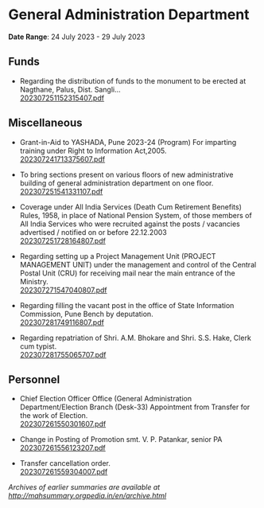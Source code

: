# General Administration Department

**Date Range**: 24 July 2023 - 29 July 2023


## Funds
- Regarding the distribution of funds to the monument to be erected at Nagthane, Palus, Dist. Sangli...\
  [202307251152315407.pdf](https://gr.maharashtra.gov.in/Site/Upload/Government%20Resolutions/English/202307251152315407.pdf)

## Miscellaneous
- Grant-in-Aid to YASHADA, Pune 2023-24 (Program) For imparting training under Right to Information Act,2005.\
  [202307241713375607.pdf](https://gr.maharashtra.gov.in/Site/Upload/Government%20Resolutions/English/202307241713375607.pdf)

- To bring sections present on various floors of new administrative building of general administration department on one floor.\
  [202307251541331107.pdf](https://gr.maharashtra.gov.in/Site/Upload/Government%20Resolutions/English/202307251541331107.pdf)

- Coverage under All India Services (Death Cum Retirement Benefits) Rules, 1958, in place of National Pension System, of those members of All India Services who were recruited against the posts / vacancies advertised / notified on or before 22.12.2003\
  [202307251728164807.pdf](https://gr.maharashtra.gov.in/Site/Upload/Government%20Resolutions/English/202307251728164807.pdf)

- Regarding setting up a Project Management Unit (PROJECT MANAGEMENT UNIT) under the management and control of the Central Postal Unit (CRU) for receiving mail near the main entrance of the Ministry.\
  [202307271547040807.pdf](https://gr.maharashtra.gov.in/Site/Upload/Government%20Resolutions/English/202307271547040807.pdf)

- Regarding filling the vacant post in the office of State Information Commission, Pune Bench by deputation.\
  [202307281749116807.pdf](https://gr.maharashtra.gov.in/Site/Upload/Government%20Resolutions/English/202307281749116807.pdf)

- Regarding repatriation of Shri. A.M. Bhokare and Shri. S.S. Hake, Clerk cum typist.\
  [202307281755065707.pdf](https://gr.maharashtra.gov.in/Site/Upload/Government%20Resolutions/English/202307281755065707.pdf)

## Personnel
- Chief Election Officer Office (General Administration Department/Election Branch (Desk-33) Appointment from Transfer for the work of Election.\
  [202307261550301607.pdf](https://gr.maharashtra.gov.in/Site/Upload/Government%20Resolutions/English/202307261550301607.pdf)

- Change in Posting of Promotion smt. V. P. Patankar, senior PA\
  [202307261556123207.pdf](https://gr.maharashtra.gov.in/Site/Upload/Government%20Resolutions/English/202307261556123207.pdf)

- Transfer cancellation order.\
  [202307261559304007.pdf](https://gr.maharashtra.gov.in/Site/Upload/Government%20Resolutions/English/202307261559304007.pdf)


*Archives of earlier summaries are available at http://mahsummary.orgpedia.in/en/archive.html*